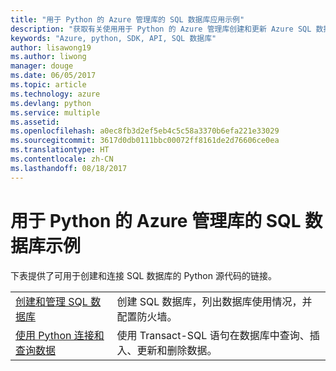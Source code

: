 ```yaml
---
title: "用于 Python 的 Azure 管理库的 SQL 数据库应用示例"
description: "获取有关使用用于 Python 的 Azure 管理库创建和更新 Azure SQL 数据库的示例代码"
keywords: "Azure, python, SDK, API, SQL 数据库"
author: lisawong19
ms.author: liwong
manager: douge
ms.date: 06/05/2017
ms.topic: article
ms.technology: azure
ms.devlang: python
ms.service: multiple
ms.assetid: 
ms.openlocfilehash: a0ec8fb3d2ef5eb4c5c58a3370b6efa221e33029
ms.sourcegitcommit: 3617d0db0111bbc00072ff8161de2d76606ce0ea
ms.translationtype: HT
ms.contentlocale: zh-CN
ms.lasthandoff: 08/18/2017
---
```

# <a name="azure-management-libraries-for-python-samples-for-sql-database"></a>用于 Python 的 Azure 管理库的 SQL 数据库示例

下表提供了可用于创建和连接 SQL 数据库的 Python 源代码的链接。 

| ||
|---|---|
| [创建和管理 SQL 数据库][1] | 创建 SQL 数据库，列出数据库使用情况，并配置防火墙。  | 
| [使用 Python 连接和查询数据][2] | 使用 Transact-SQL 语句在数据库中查询、插入、更新和删除数据。 | 

[1]: https://azure.microsoft.com/resources/samples/sql-database-python-manage/
[2]: https://docs.microsoft.com/azure/sql-database/sql-database-connect-query-python